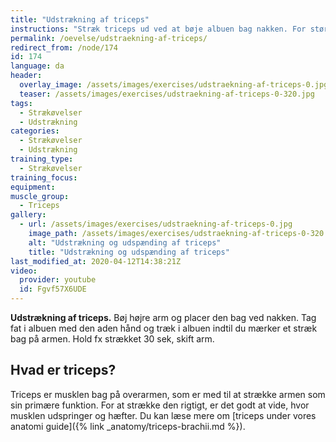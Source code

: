 ```yaml
---
title: "Udstrækning af triceps"
instructions: "Stræk triceps ud ved at bøje albuen bag nakken. For større stræk brug modsatte hånd som ekstra pres. Hold fx strækket 30 sek, skift arm."
permalink: /oevelse/udstraekning-af-triceps/
redirect_from: /node/174
id: 174
language: da
header:
  overlay_image: /assets/images/exercises/udstraekning-af-triceps-0.jpg
  teaser: /assets/images/exercises/udstraekning-af-triceps-0-320.jpg
tags:
  - Strækøvelser
  - Udstrækning
categories:
  - Strækøvelser
  - Udstrækning
training_type: 
  - Strækøvelser
training_focus: 
equipment:
muscle_group:
  - Triceps
gallery:
  - url: /assets/images/exercises/udstraekning-af-triceps-0.jpg
    image_path: /assets/images/exercises/udstraekning-af-triceps-0-320.jpg
    alt: "Udstrækning og udspænding af triceps"
    title: "Udstrækning og udspænding af triceps"
last_modified_at: 2020-04-12T14:38:21Z
video:
  provider: youtube
  id: Fgvf57X6UDE
---
```


**Udstrækning af triceps.** Bøj højre arm og placer den bag ved nakken. Tag fat i albuen med den aden hånd og træk i albuen indtil du mærker et stræk bag på armen. Hold fx strækket 30 sek, skift arm.

## Hvad er triceps?

Triceps er musklen bag på overarmen, som er med til at strække armen som sin primære funktion. For at strække den rigtigt, er det godt at vide, hvor musklen udspringer og hæfter. Du kan læse mere om [triceps under vores anatomi guide]({% link _anatomy/triceps-brachii.md %}).

